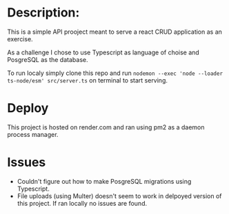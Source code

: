 # Description:

This is a simple API prooject meant to serve a react CRUD application as an exercise.

As a challenge I chose to use Typescript as language of choise and PosgreSQL as the database.

To run localy simply clone this repo and run `nodemon --exec 'node --loader ts-node/esm' src/server.ts` on terminal to start serving.

# Deploy

This project is hosted on render.com and ran using pm2 as a daemon process manager.

# Issues

- Couldn't figure out how to make PosgreSQL migrations using Typescript.
- File uploads (using Multer) doesn't seem to work in delpoyed version of this project. If ran locally no issues are found.
